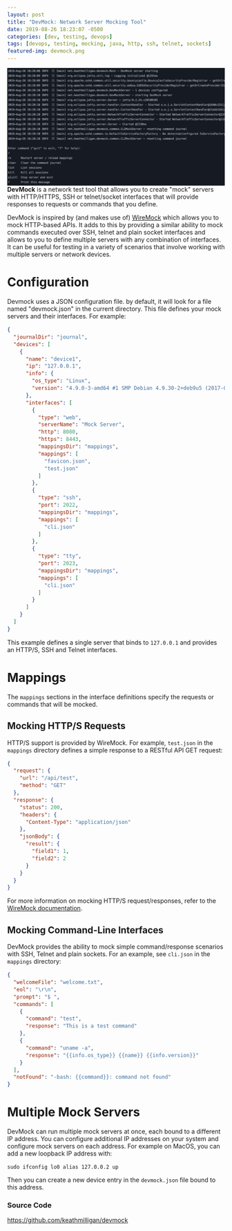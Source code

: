 ```yaml
---
layout: post
title: "DevMock: Network Server Mocking Tool"
date: 2019-08-26 18:23:07 -0500
categories: [dev, testing, devops]
tags: [devops, testing, mocking, java, http, ssh, telnet, sockets]
featured-img: devmock.png
---
```


<img src="/assets/images/devmock.png" align="right">**DevMock** is a network test tool that allows you to create "mock" servers with HTTP/HTTPS, SSH or telnet/socket interfaces that will provide responses to requests or commands that you define.
<!--more-->

DevMock is inspired by (and makes use of) [WireMock](http://wiremock.org/) which allows you to mock HTTP-based APIs. It adds to this by providing a similar ability to mock commands executed over SSH, telnet and plain socket interfaces and allows to you to define multiple servers with any combination of interfaces. It can be useful for testing in a variety of scenarios that involve working with multiple servers or network devices.

# Configuration

Devmock uses a JSON configuration file. by default, it will look for a file named "devmock.json" in the current directory. This file defines your mock servers and their interfaces. For example:

```json
{
  "journalDir": "journal",
  "devices": [
    {
      "name": "device1",
      "ip": "127.0.0.1",
      "info": {
        "os_type": "Linux",
        "version": "4.9.0-3-amd64 #1 SMP Debian 4.9.30-2+deb9u5 (2017-09-19) x86_64 GNU/Linux"
      },
      "interfaces": [
        {
          "type": "web",
          "serverName": "Mock Server",
          "http": 8080,
          "https": 8443,
          "mappingsDir": "mappings",
          "mappings": [
            "favicon.json",
            "test.json"
          ]
        },
        {
          "type": "ssh",
          "port": 2022,
          "mappingsDir": "mappings",
          "mappings": [
            "cli.json"
          ]
        },
        {
          "type": "tty",
          "port": 2023,
          "mappingsDir": "mappings",
          "mappings": [
            "cli.json"
          ]
        }
      ]
    }
  ]
}
```

This example defines a single server that binds to `127.0.0.1` and provides an HTTP/S, SSH and Telnet interfaces.

# Mappings

The `mappings` sections in the interface definitions specify the requests or commands that will be mocked.

## Mocking HTTP/S Requests

HTTP/S support is provided by WireMock. For example, `test.json` in the `mappings` directory defines a simple response to a RESTful API GET request:

```json
{
  "request": {
    "url": "/api/test",
    "method": "GET"
  },
  "response": {
    "status": 200,
    "headers": {
      "Content-Type": "application/json"
    },
    "jsonBody": {
      "result": {
        "field1": 1,
        "field2": 2
      }
    }
  }
}
```

For more information on mocking HTTP/S request/responses, refer to the [WireMock documentation](http://wiremock.org/docs/).

## Mocking Command-Line Interfaces

DevMock provides the ability to mock simple command/response scenarios with SSH, Telnet and plain sockets. For an example, see `cli.json` in the `mappings` directory:

```json
{
  "welcomeFile": "welcome.txt",
  "eol": "\r\n",
  "prompt": "$ ",
  "commands": [
    {
      "command": "test",
      "response": "This is a test command"
    },
    {
      "command": "uname -a",
      "response": "{{info.os_type}} {{name}} {{info.version}}"
    }
  ],
  "notFound": "-bash: {{command}}: command not found"
}
```

# Multiple Mock Servers

DevMock can run multiple mock servers at once, each bound to a different IP address. You can configure additional IP addresses on your system and configure mock servers on each address. For example on MacOS, you can add a new loopback IP address with:

```
sudo ifconfig lo0 alias 127.0.0.2 up
```

Then you can create a new device entry in the `devmock.json` file bound to this address.


### Source Code

<https://github.com/keathmilligan/devmock>
